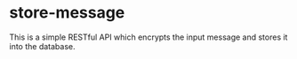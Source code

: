 # store-message

This is a simple RESTful API which encrypts the input message and stores it into the database.
